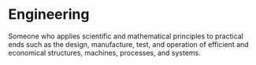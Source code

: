 # Engineering
Someone who applies scientific and mathematical principles to practical ends such as the design, manufacture, test, and operation of efficient and economical structures, machines, processes, and systems.
